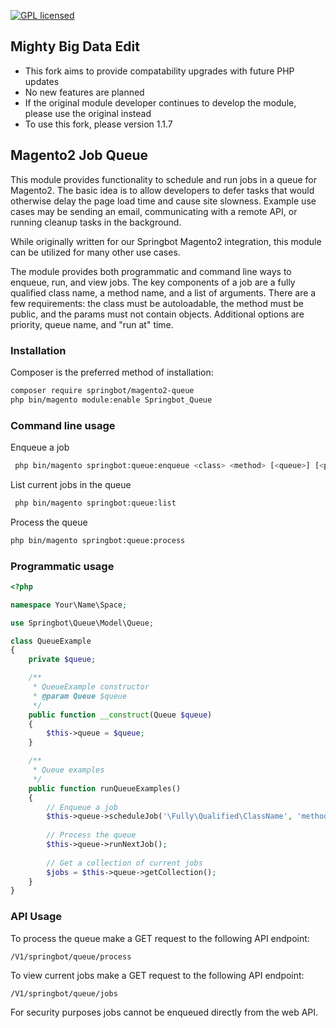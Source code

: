 [![GPL licensed](https://img.shields.io/badge/license-GPL-blue.svg)](https://raw.githubusercontent.com/springbot/magento2-queue/master/LICENSE.md)

## Mighty Big Data Edit

* This fork aims to provide compatability upgrades with future PHP updates
* No new features are planned
* If the original module developer continues to develop the module, please use the original instead
* To use this fork, please version 1.1.7


## Magento2 Job Queue

This module provides functionality to schedule and run jobs in a queue for Magento2. The basic idea is to allow 
developers to defer tasks that would otherwise delay the page load time and cause site slowness. Example use cases may 
be sending an email, communicating with a remote API, or running cleanup tasks in the background.

While originally written for our Springbot Magento2 integration, this module can be utilized for many other use cases.

The module provides both programmatic and command line ways to enqueue, run, and view jobs. The key components of a job 
are a fully qualified class name, a method name, and a list of arguments. There are a few requirements: the class must 
be autoloadable, the method must be public, and the params must not contain objects. Additional options are priority, 
queue name, and "run at" time.

### Installation

Composer is the preferred method of installation:
```bash
composer require springbot/magento2-queue
php bin/magento module:enable Springbot_Queue
```

### Command line usage

Enqueue a job
```bash
 php bin/magento springbot:queue:enqueue <class> <method> [<queue>] [<priority>] [<params>1] ... [<params>N]
```

List current jobs in the queue
```bash
 php bin/magento springbot:queue:list
```

Process the queue 
```bash
php bin/magento springbot:queue:process
```

### Programmatic usage

```php
<?php

namespace Your\Name\Space;

use Springbot\Queue\Model\Queue;

class QueueExample
{
    private $queue;

    /**
     * QueueExample constructor
     * @param Queue $queue
     */
    public function __construct(Queue $queue)
    {
        $this->queue = $queue;
    }

    /**
     * Queue examples
     */
    public function runQueueExamples()
    {
        // Enqueue a job 
        $this->queue->scheduleJob('\Fully\Qualified\ClassName', 'methodToRun', ['arg1', 'arg2']);
        
        // Process the queue 
        $this->queue->runNextJob();
        
        // Get a collection of current jobs
        $jobs = $this->queue->getCollection();
    }
}
```

### API Usage

To process the queue make a GET request to the following API endpoint:
```
/V1/springbot/queue/process
```

To view current jobs make a GET request to the following API endpoint:
```
/V1/springbot/queue/jobs
```

For security purposes jobs cannot be enqueued directly from the web API.
